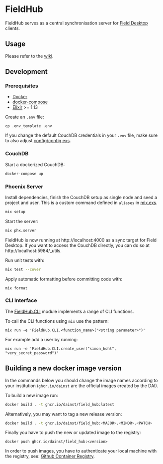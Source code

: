 # FieldHub

FieldHub serves as a central synchronisation server for [Field Desktop](../desktop) clients.

## Usage

Please refer to the [wiki](https://github.com/dainst/idai-field/wiki/FieldHub).

## Development

### Prerequisites

* [Docker](https://www.docker.com/)
* [docker-compose](https://docs.docker.com/compose/)
* [Elixir](https://elixir-lang.org/) >= 1.13

Create an `.env` file:

```
cp .env_template .env
```

If you change the default CouchDB credentials in your `.env` file, make sure to also adjust [config/config.exs](config/config.exs).

### CouchDB
Start a dockerized CouchDB:

```bash
docker-compose up
```

### Phoenix Server
Install dependencies, finish the CouchDB setup as single node and seed a project and user. This is a custom command defined in `aliases` in [mix.exs](mix.exs).

```bash
mix setup
```

Start the server:

```bash
mix phx.server
``` 

FieldHub is now running at http://localhost:4000 as a sync target for Field Desktop. If you want to access the CouchDB directly, you can do so at http://localhost:5984/_utils.

Run unit tests with:

```bash
mix test --cover
``` 

Apply automatic formatting before committing code with:
```
mix format
```

### CLI Interface

The [FieldHub.CLI](lib/field_hub/cli.ex) module implements a range of CLI functions.

To call the CLI functions using `mix` use the pattern:

```
mix run -e 'FieldHub.CLI.<function_name>("<string parameter>")'
```

For example add a user by running:
```
mix run -e 'FieldHub.CLI.create_user("simon_hohl", "very_secret_password")'
```

## Building a new docker image version

In the commands below you should change the image names according to your institution (`ghcr.io/dainst` are the official images created by the DAI).

To build a new image run:

```bash
docker build . -t ghcr.io/dainst/field_hub:latest
```

Alternatively, you may want to tag a new release version:
```bash
docker build . -t ghcr.io/dainst/field_hub:<MAJOR>.<MINOR>.<PATCH>
```

Finally you have to push the new or updated image to the registry:
```
docker push ghcr.io/dainst/field_hub:<version>
```

In order to push images, you have to authenticate your local machine with the registry, see: [Github Container Registry](https://docs.github.com/en/packages/working-with-a-github-packages-registry/working-with-the-container-registry).

